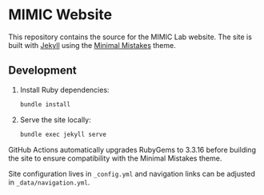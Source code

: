 # MIMIC Website

This repository contains the source for the MIMIC Lab website. The site is built with [Jekyll](https://jekyllrb.com/) using the [Minimal Mistakes](https://github.com/mmistakes/minimal-mistakes) theme.

## Development

1. Install Ruby dependencies:
   ```bash
   bundle install
   ```
2. Serve the site locally:
   ```bash
   bundle exec jekyll serve
   ```

GitHub Actions automatically upgrades RubyGems to 3.3.16 before building the
site to ensure compatibility with the Minimal Mistakes theme.

Site configuration lives in `_config.yml` and navigation links can be adjusted in `_data/navigation.yml`.
